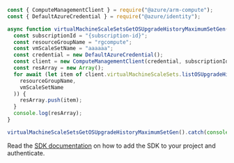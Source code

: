 ```javascript
const { ComputeManagementClient } = require("@azure/arm-compute");
const { DefaultAzureCredential } = require("@azure/identity");

async function virtualMachineScaleSetsGetOSUpgradeHistoryMaximumSetGen() {
  const subscriptionId = "{subscription-id}";
  const resourceGroupName = "rgcompute";
  const vmScaleSetName = "aaaaaa";
  const credential = new DefaultAzureCredential();
  const client = new ComputeManagementClient(credential, subscriptionId);
  const resArray = new Array();
  for await (let item of client.virtualMachineScaleSets.listOSUpgradeHistory(
    resourceGroupName,
    vmScaleSetName
  )) {
    resArray.push(item);
  }
  console.log(resArray);
}

virtualMachineScaleSetsGetOSUpgradeHistoryMaximumSetGen().catch(console.error);
```

Read the [SDK documentation](https://github.com/Azure/azure-sdk-for-js/blob/%40azure%2Farm-compute_17.3.1/sdk/compute/arm-compute/README.md) on how to add the SDK to your project and authenticate.
